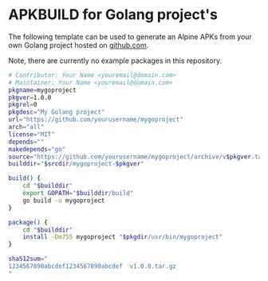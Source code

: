 # APKBUILD for Golang project's

The following template can be used to generate an Alpine APKs from your own Golang project hosted on [github.com](github.com). 

Note, there are currently no example packages in this repository.

```sh
# Contributor: Your Name <youremail@domain.com>
# Maintainer: Your Name <youremail@domain.com>
pkgname=mygoproject
pkgver=1.0.0
pkgrel=0
pkgdesc="My Golang project"
url="https://github.com/yourusername/mygoproject"
arch="all"
license="MIT"
depends=""
makedepends="go"
source="https://github.com/yourusername/mygoproject/archive/v$pkgver.tar.gz"
builddir="$srcdir/mygoproject-$pkgver"

build() {
	cd "$builddir"
	export GOPATH="$builddir/build"
	go build -o mygoproject
}

package() {
	cd "$builddir"
	install -Dm755 mygoproject "$pkgdir/usr/bin/mygoproject"
}

sha512sum="
1234567890abcdef1234567890abcdef  v1.0.0.tar.gz
"
```
